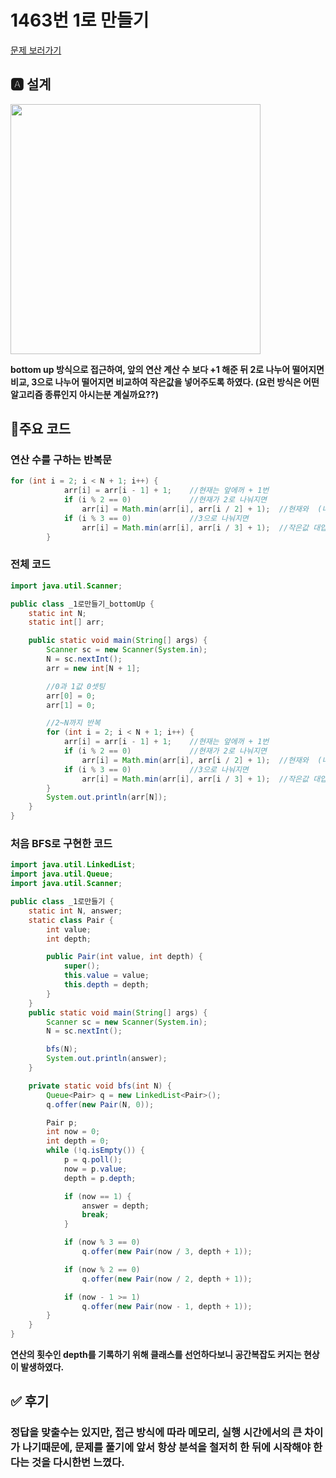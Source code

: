 # 1463번 1로 만들기
[문제 보러가기](https://www.acmicpc.net/problem/1463)

## 🅰 설계

<img src="https://user-images.githubusercontent.com/69133236/107942141-2e8ef900-6fce-11eb-8d4d-aa87f34915e6.png" height="400">

**bottom up 방식으로 접근하여, 앞의 연산 계산 수 보다 +1 해준 뒤 2로 나누어 떨어지면 비교, 3으로 나누어 떨어지면 비교하여 작은값을 넣어주도록 하였다. (요런 방식은 어떤 알고리즘 종류인지 아시는분 계실까요??)**



## 💬주요 코드
### 연산 수를 구하는 반복문
```java
for (int i = 2; i < N + 1; i++) {
			arr[i] = arr[i - 1] + 1;	//현재는 앞에꺼 + 1번
			if (i % 2 == 0)				//현재가 2로 나눠지면
				arr[i] = Math.min(arr[i], arr[i / 2] + 1);	//현재와  (나누기2)+1 중 작은값 대입 
			if (i % 3 == 0)				//3으로 나눠지면
				arr[i] = Math.min(arr[i], arr[i / 3] + 1);	//작은값 대입
		}
```



### 전체 코드

```java
import java.util.Scanner;

public class _1로만들기_bottomUp {
	static int N;
	static int[] arr;

	public static void main(String[] args) {
		Scanner sc = new Scanner(System.in);
		N = sc.nextInt();
		arr = new int[N + 1];

		//0과 1값 0셋팅
		arr[0] = 0;
		arr[1] = 0;

		//2~N까지 반복
		for (int i = 2; i < N + 1; i++) {
			arr[i] = arr[i - 1] + 1;	//현재는 앞에꺼 + 1번
			if (i % 2 == 0)				//현재가 2로 나눠지면
				arr[i] = Math.min(arr[i], arr[i / 2] + 1);	//현재와  (나누기2)+1 중 작은값 대입 
			if (i % 3 == 0)				//3으로 나눠지면
				arr[i] = Math.min(arr[i], arr[i / 3] + 1);	//작은값 대입
		}
		System.out.println(arr[N]);
	}
}

```



### 처음 BFS로 구현한 코드

```java
import java.util.LinkedList;
import java.util.Queue;
import java.util.Scanner;

public class _1로만들기 {
	static int N, answer;
	static class Pair {
		int value;
		int depth;

		public Pair(int value, int depth) {
			super();
			this.value = value;
			this.depth = depth;
		}
	}
	public static void main(String[] args) {
		Scanner sc = new Scanner(System.in);
		N = sc.nextInt();

		bfs(N);
		System.out.println(answer);
	}

	private static void bfs(int N) {
		Queue<Pair> q = new LinkedList<Pair>();
		q.offer(new Pair(N, 0));

		Pair p;
		int now = 0;
		int depth = 0;
		while (!q.isEmpty()) {
			p = q.poll();
			now = p.value;
			depth = p.depth;

			if (now == 1) {
				answer = depth;
				break;
			}

			if (now % 3 == 0)
				q.offer(new Pair(now / 3, depth + 1));

			if (now % 2 == 0)
				q.offer(new Pair(now / 2, depth + 1));

			if (now - 1 >= 1)
				q.offer(new Pair(now - 1, depth + 1));
		}
	}
}

```

**연산의 횟수인 depth를 기록하기 위해 클래스를 선언하다보니 공간복잡도 커지는 현상이 발생하였다.**



## ✅ 후기

### 정답을 맞출수는 있지만, 접근 방식에 따라 메모리, 실행 시간에서의 큰 차이가 나기때문에, 문제를 풀기에 앞서 항상 분석을 철저히 한 뒤에 시작해야 한다는 것을 다시한번 느꼈다.